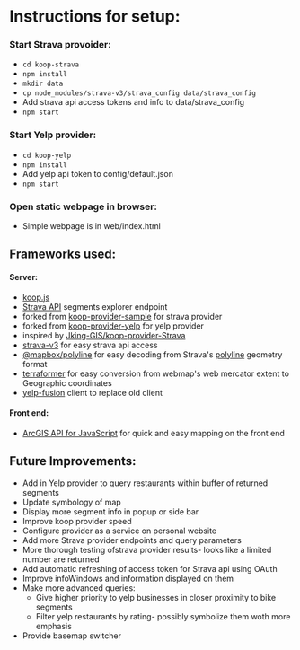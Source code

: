 # Instructions for setup:
### Start Strava provoider:
- `cd koop-strava`
- `npm install`
- `mkdir data`
- `cp node_modules/strava-v3/strava_config data/strava_config`
- Add strava api access tokens and info to data/strava_config
- `npm start`

### Start Yelp provider:
- `cd koop-yelp`
- `npm install`
- Add yelp api token to config/default.json
- `npm start`

### Open static webpage in browser:
- Simple webpage is in web/index.html



## Frameworks used:
#### Server:
- [koop.js](https://koopjs.github.io/)
- [Strava API](https://developers.strava.com/docs/reference/#api-Segments-exploreSegments) segments explorer endpoint
- forked from [koop-provider-sample](https://github.com/koopjs/koop-provider-sample) for strava provider
- forked from [koop-provider-yelp](https://github.com/koopjs/koop-provider-yelp) for yelp provider
- inspired by [Jking-GIS/koop-provider-Strava](https://github.com/Jking-GIS/koop-provider-Strava)
- [strava-v3](https://www.npmjs.com/package/strava-v3) for easy strava api access
- [@mapbox/polyline](https://www.npmjs.com/package/@mapbox/polyline) for easy decoding from Strava's [polyline](https://developers.google.com/maps/documentation/utilities/polylinealgorithm) geometry format 
- [terraformer](https://www.npmjs.com/package/terraformer) for easy conversion from webmap's web mercator extent to Geographic coordinates
- [yelp-fusion](https://www.npmjs.com/package/yelp-fusion) client to replace old client

#### Front end:
- [ArcGIS API for JavaScript](https://developers.arcgis.com/javascript/latest/api-reference/index.html) for quick and easy mapping on the front end

## Future Improvements:
- Add in Yelp provider to query restaurants within buffer of returned segments
- Update symbology of map
- Display more segment info in popup or side bar
- Improve koop provider speed
- Configure provider as a service on personal website
- Add more Strava provider endpoints and query parameters
- More thorough testing ofstrava provider results- looks like a limited number are returned
- Add automatic refreshing of access token for Strava api using OAuth
- Improve infoWindows and information displayed on them
- Make more advanced queries:
  - Give higher priority to yelp businesses in closer proximity to bike segments
  - Filter yelp restaurants by rating- possibly symbolize them woth more emphasis
- Provide basemap switcher
